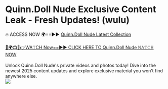 # Quinn.Doll Nude Exclusive Content Leak - Fresh Updates! (wulu)

🔥 ACCESS NOW 🌍==►► <a href="https://tinyurl.com/yc657z5k" rel="nofollow">Quinn.Doll Nude Latest Collection</a>
<br><br>
[🔴🌍📺📱👉WA𝚃CH Now==►► CLICK HERE TO Quinn.Doll Nude 𝚆𝙰𝚃𝙲𝙷 NOW](https://tinyurl.com/yc657z5k)
<br><br>
Unlock Quinn.Doll Nude's private videos and photos today! Dive into the newest 2025 content updates and explore exclusive material you won’t find anywhere else.
<br>
<a href="https://tinyurl.com/yc657z5k" rel="nofollow" data-target="animated-image.originalLink"><img src="https://camo.githubusercontent.com/8a4f000d20f83aca3bf7ec5f350d767afa0574a8a352519fd8cfa583a6f93a33/68747470733a2f2f692e696d6775722e636f6d2f644a486b345a712e676966" data-canonical-src="https://i.imgur.com/dJHk4Zq.gif" style="max-width: 100%; display: inline-block;" data-target="animated-image.originalImage"></a>
<br>
